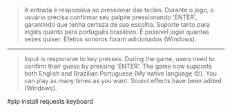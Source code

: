 >A entrada é responsiva ao pressionar das teclas. Durante o jogo, o usuário precisa confirmar seu palpite pressionando 'ENTER', garantindo que tenha certeza de sua escolha.
>Suporte tanto para inglês quanto para português brasileiro.
>É possível jogar quantas vezes quiser.
>Efeitos sonoros foram adicionados (Windows).
-----------------------------------------------------------------------------------------------------------------------------------
>Input is responsive to key presses. During the game, users need to confirm their guess by pressing 'ENTER'.
>The game now supports both English and Brazilian Portuguese (My native language 😊).
>You can play as many times as you want.
>Sound effects have been added (Windows).

#pip install requests keyboard
